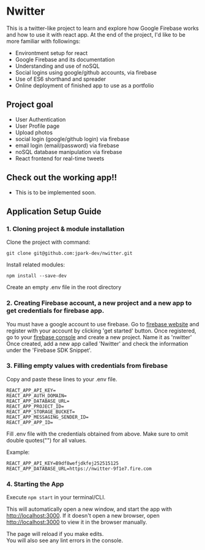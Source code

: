 # Nwitter
This is a twitter-like project to learn and explore how Google Firebase works and how to use it with react app.
At the end of the project, I'd like to be more familiar with followings:
- Environtment setup for react
- Google Firebase and its documentation
- Understanding and use of noSQL
- Social logins using google/github accounts, via firebase
- Use of ES6 shorthand and spreader
- Online deployment of finished app to use as a portfolio

## Project goal
- User Authentication
- User Profile page
- Upload photos
- social login (google/github login) via firebase
- email login (email/password) via firebase
- noSQL database manipulation via firebase
- React frontend for real-time tweets

## Check out the working app!!
- This is to be implemented soon.

## Application Setup Guide

### 1. Cloning project & module installation

Clone the project with command:
```
git clone git@github.com:jpark-dev/nwitter.git
```

Install related modules:
```
npm install --save-dev
```

Create an empty .env file in the root directory

### 2. Creating Firebase account, a new project and a new app to get credentials for firebase app.
You must have a google account to use firebase.
Go to [firebase website](https://firebase.google.com) and register with your account by clicking 'get started' button.
Once registered, go to your [firebase console](https://console.firebase.google.com/) and create a new project. Name it as 'nwitter'
Once created, add a new app called 'Nwitter' and check the information under the 'Firebase SDK Snippet'.

### 3. Filling empty values with credentials from firebase

Copy and paste these lines to your .env file.
```
REACT_APP_API_KEY=
REACT_APP_AUTH_DOMAIN=
REACT_APP_DATABASE_URL=
REACT_APP_PROJECT_ID=
REACT_APP_STORAGE_BUCKET=
REACT_APP_MESSAGING_SENDER_ID=
REACT_APP_APP_ID=
```
Fill .env file with the credentials obtained from above.
Make sure to omit double quotes("") for all values.

Example:

```
REACT_APP_API_KEY=B9df8wefjdkfej252515125
REACT_APP_DATABASE_URL=https://nwitter-9f1e7.fire.com
```

### 4. Starting the App
Execute `npm start` in your terminal/CLI.

This will automatically open a new window, and start the app with [http://localhost:3000](http://localhost:3000).
If it doesn't open a new browser, open [http://localhost:3000](http://localhost:3000) to view it in the browser manually.

The page will reload if you make edits.<br />
You will also see any lint errors in the console.

